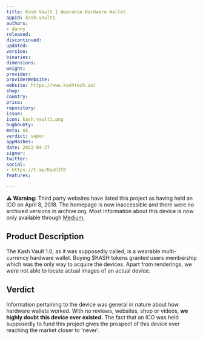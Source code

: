 ```yaml
---
title: Kash Vault 1 Wearable Hardware Wallet
appId: kash.vault1
authors:
- danny
released: 
discontinued: 
updated: 
version: 
binaries: 
dimensions: 
weight: 
provider: 
providerWebsite: 
website: https://www.kashtech.io/
shop: 
country: 
price: 
repository: 
issue: 
icon: kash.vault1.png
bugbounty: 
meta: ok
verdict: vapor
appHashes: 
date: 2022-04-27
signer: 
twitter: 
social:
- https://t.me/KashICO
features: 

---
```


**⚠️ Warning:** Third party websites have listed this project as having held an ICO on April 8, 2018. The homepage is now inaccessible and there were no archived versions in archive.org. Most information about this device is now only available through [Medium.](https://medium.com/kash-hardware-wallet/announcing-the-kash-token-sale-3b4c4251e3e4)

## Product Description 

The Kash Vault 1.0, as it was supposedly called, is a wearable multi-currency hardware wallet. Buying $KASH tokens granted users membership which was the only way to acquire the devices. Apart from renderings, we were not able to locate actual images of an actual device. 

## Verdict 

Information pertaining to the device was general in nature about how hardware wallets worked. With no reviews, websites, shop or videos, **we highly doubt this device ever existed.** The fact that an ICO was held supposedly to fund this project gives the prospect of this device ever reaching the market closer to 'never'.


